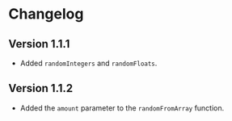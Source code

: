 # Changelog

## Version 1.1.1
- Added `randomIntegers` and `randomFloats`.

## Version 1.1.2
- Added the `amount` parameter to the `randomFromArray` function.